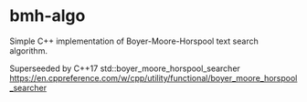 # bmh-algo
Simple C++ implementation of Boyer-Moore-Horspool text search algorithm.

Superseeded by C++17 std::boyer_moore_horspool_searcher
https://en.cppreference.com/w/cpp/utility/functional/boyer_moore_horspool_searcher
